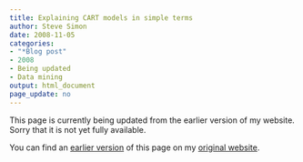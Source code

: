 ```yaml
---
title: Explaining CART models in simple terms 
author: Steve Simon
date: 2008-11-05
categories:
- "*Blog post"
- 2008
- Being updated
- Data mining
output: html_document
page_update: no
---
```


This page is currently being updated from the earlier version of my website. Sorry that it is not yet fully available.

<!---More--->


You can find an [earlier version][sim1] of this page on my [original website][sim2].

[sim1]: http://www.pmean.com/08/explaining-cart.html
[sim2]: http://www.pmean.com/original_site.html
